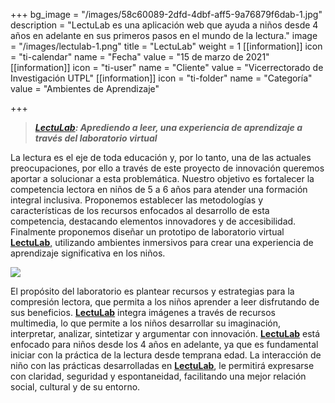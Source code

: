 +++
bg_image = "/images/58c60089-2dfd-4dbf-aff5-9a76879f6dab-1.jpg"
description = "LectuLab es una aplicación web que ayuda a niños desde 4 años en adelante en sus primeros pasos en el mundo de la lectura."
image = "/images/lectulab-1.png"
title = "LectuLab"
weight = 1
[[information]]
icon = "ti-calendar"
name = "Fecha"
value = "15 de marzo de 2021"
[[information]]
icon = "ti-user"
name = "Cliente"
value = "Vicerrectorado de Investigación UTPL"
[[information]]
icon = "ti-folder"
name = "Categoría"
value = "Ambientes de Aprendizaje"

+++
> [**_LectuLab_**](https://lecturlab-jmzwm.ondigitalocean.app/juegos)**_: Aprediendo a leer, una experiencia de aprendizaje a través del laboratorio virtual_**

La lectura es el eje de toda educación y, por lo tanto, una de las actuales preocupaciones, por ello a través de este proyecto de innovación queremos aportar a solucionar a esta problemática. Nuestro objetivo es fortalecer la competencia lectora en niños de 5 a 6 años para atender una formación integral inclusiva. Proponemos establecer las metodologías y características de los recursos enfocados al desarrollo de esta competencia, destacando elementos innovadores y de accesibilidad. Finalmente proponemos diseñar un prototipo de laboratorio virtual [**LectuLab**,](https://lecturlab-jmzwm.ondigitalocean.app/juegos) utilizando ambientes inmersivos para crear una experiencia de aprendizaje significativa en los niños.

![](/images/opera-captura-de-pantalla_2021-03-16_204025_lecturlab-jmzwm-ondigitalocean-app.png)

El propósito del laboratorio es plantear recursos y estrategias para la compresión lectora, que permita a los niños aprender a leer disfrutando de sus beneficios. [**LectuLab**]() integra imágenes a través de recursos multimedia, lo que permite a los niños desarrollar su imaginación, interpretar, analizar, sintetizar y argumentar con innovación. [**LectuLab**](https://lecturlab-jmzwm.ondigitalocean.app/juegos) está enfocado para niños desde los 4 años en adelante, ya que es fundamental iniciar con la práctica de la lectura desde temprana edad. La interacción de niño con las prácticas desarrolladas en [**LectuLab**](https://lecturlab-jmzwm.ondigitalocean.app/juegos), le permitirá expresarse con claridad, seguridad y espontaneidad, facilitando una mejor relación social, cultural y de su entorno.